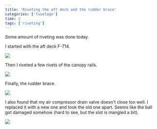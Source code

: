 ```yaml
---
title: 'Riveting the aft deck and the rudder brace'
categories: ['fuselage']
time: 2
tags: ['riveting']
---
```


Some amount of riveting was done today.

<!-- more -->

I started with the aft deck F-714.

![](0-aft-deck.jpeg)

Then I riveted a few rivets of the canopy rails.

![](1-canopy-deck.jpeg)

Finally, the rudder brace.

![](2-rudder-brace.jpeg)

I also found that my air compressor drain valve doesn't close too well. I replaced it with a new one and took the old one apart. Seems like the ball got damaged somehow (hard to see, but the slot is mangled a bit).

![](3-drain-valve.jpeg)